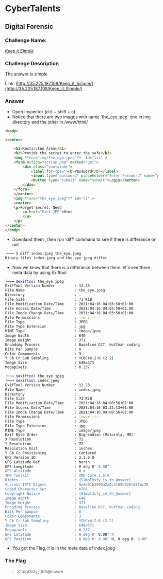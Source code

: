 # CyberTalents
## Digital Forensic

### Challenge Name:
 [*Keep it Simple*](https://cybertalents.com/challenges/forensics/keep-it-simple)
 
### Challenge Description
The answer is simple

Link: [http://35.225.187.108/Keep_it_Simple/](http://35.225.187.108/Keep_it_Simple/)

### Answer
* Open Inspector (ctrl + shift + c)
* Notice that there are two images with name 'the_eye.jpeg' one in img directory and the other in /www/html/ 
```html
<body>

<center>

	<h1>Restircted Area</h1>
	<h2>Provide the secret to enter the safe</h2>
	<img **src="img/the_eye.jpeg"**  id="lii" >
	<form action="action.php" method="get">
  		<div class="container">
    		<label for="psw"><b>Password</b></label>
    		<input type="password" placeholder="Enter Password" name="password" required>
    		<button type="submit" name="submit">Login</button>
  		</div> 
	</form>
	</center>
	<img **src="the_eye.jpeg"** id="li" >
	<center>
	<p>Forget Secret, Need 
		<a href="Hint.JPG">Hint
		</a>
	</p>
</center>
</body>
```
 * Downlaod them , then run 'diff' command to see if there is differance or not
```sh
└──╼ $ diff index.jpeg the_eye.jpeg 
Binary files index.jpeg and the_eye.jpeg differ
```
* Now we know that there is a differance between them let's see there meta data by using Exiftool
```bash
└──╼ $exiftool the_eye.jpeg 
ExifTool Version Number         : 12.23
File Name                       : the_eye.jpeg
Directory                       : .
File Size                       : 71 KiB
File Modification Date/Time     : 2021:04:16 04:03:50+01:00
File Access Date/Time           : 2021:04:16 04:03:50+01:00
File Inode Change Date/Time     : 2021:04:16 04:03:50+01:00
File Permissions                : -rw-r--r--
File Type                       : JPEG
File Type Extension             : jpg
MIME Type                       : image/jpeg
Image Width                     : 640
Image Height                    : 371
Encoding Process                : Baseline DCT, Huffman coding
Bits Per Sample                 : 8
Color Components                : 3
Y Cb Cr Sub Sampling            : YCbCr4:2:0 (2 2)
Image Size                      : 640x371
Megapixels                      : 0.237
```
 ```bash
└──╼ $exiftool the_eye.jpeg 
└──╼ $exiftool index.jpeg 
ExifTool Version Number         : 12.23
File Name                       : index.jpeg
Directory                       : .
File Size                       : 73 KiB
File Modification Date/Time     : 2021:04:16 04:08:56+01:00
File Access Date/Time           : 2021:04:16 03:33:13+01:00
File Inode Change Date/Time     : 2021:04:16 04:08:56+01:00
File Permissions                : -rw-r--r--
File Type                       : JPEG
File Type Extension             : jpg
MIME Type                       : image/jpeg
Exif Byte Order                 : Big-endian (Motorola, MM)
X Resolution                    : 72
Y Resolution                    : 72
Resolution Unit                 : inches
Y Cb Cr Positioning             : Centered
GPS Version ID                  : 2.3.0.0
GPS Latitude Ref                : North
GPS Longitude                   : 0 deg 0' 0.00"
GPS Altitude                    : 0 m
XMP Toolkit                     : XMP Core 5.6.0
Rights                          : {S1mpl3sty_i$_th_@nswer}
Current IPTC Digest             : 5e3e91b2890a2a0c1f69d828fd37bc26
Coded Character Set             : UTF8
Copyright Notice                : {S1mpl3sty_i$_th_@nswer}
Image Width                     : 640
Image Height                    : 371
Encoding Process                : Baseline DCT, Huffman coding
Bits Per Sample                 : 8
Color Components                : 3
Y Cb Cr Sub Sampling            : YCbCr4:2:0 (2 2)
Image Size                      : 640x371
Megapixels                      : 0.237
GPS Latitude                    : 0 deg 0' 0.00" N
GPS Position                    : 0 deg 0' 0.00" N, 0 deg 0' 0.00"
```
* You got the Flag, it is in the meta data of index.jpeg

### The Flag
 > S1mpl3sty_i$_th_@nswer
